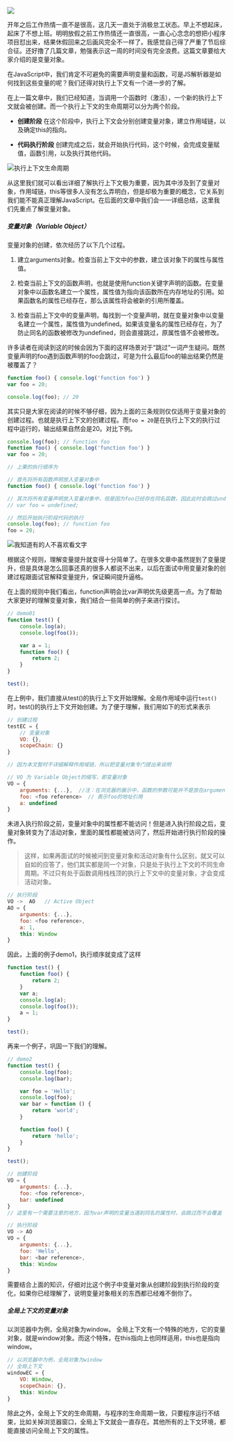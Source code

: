 ![](http://upload-images.jianshu.io/upload_images/599584-ab88faf1cbf625b6.png?imageMogr2/auto-orient/strip%7CimageView2/2/w/1240)

开年之后工作热情一直不是很高，这几天一直处于消极怠工状态。早上不想起床，起床了不想上班。明明放假之前工作热情还一直很高，一直心心念念的想把小程序项目怼出来，结果休假回来之后画风完全不一样了。我感觉自己得了严重了节后综合征。还好撸了几篇文章，勉强表示这一周的时间没有完全浪费。这篇文章要给大家介绍的是变量对象。

在JavaScript中，我们肯定不可避免的需要声明变量和函数，可是JS解析器是如何找到这些变量的呢？我们还得对执行上下文有一个进一步的了解。

在上一篇文章中，我们已经知道，当调用一个函数时（激活），一个新的执行上下文就会被创建。而一个执行上下文的生命周期可以分为两个阶段。

+ **创建阶段**
在这个阶段中，执行上下文会分别创建变量对象，建立作用域链，以及确定this的指向。

+ **代码执行阶段**
创建完成之后，就会开始执行代码，这个时候，会完成变量赋值，函数引用，以及执行其他代码。


![执行上下文生命周期](http://upload-images.jianshu.io/upload_images/599584-391af3aad043c028.png?imageMogr2/auto-orient/strip%7CimageView2/2/w/1240)

从这里我们就可以看出详细了解执行上下文极为重要，因为其中涉及到了变量对象，作用域链，this等很多人没有怎么弄明白，但是却极为重要的概念，它关系到我们能不能真正理解JavaScript。在后面的文章中我们会一一详细总结，这里我们先重点了解变量对象。

##### 变量对象（Variable Object）

变量对象的创建，依次经历了以下几个过程。

1. 建立arguments对象。检查当前上下文中的参数，建立该对象下的属性与属性值。

2. 检查当前上下文的函数声明，也就是使用function关键字声明的函数。在变量对象中以函数名建立一个属性，属性值为指向该函数所在内存地址的引用。如果函数名的属性已经存在，那么该属性将会被新的引用所覆盖。

3. 检查当前上下文中的变量声明，每找到一个变量声明，就在变量对象中以变量名建立一个属性，属性值为undefined。如果该变量名的属性已经存在，为了防止同名的函数被修改为undefined，则会直接跳过，原属性值不会被修改。

许多读者在阅读到这的时候会因为下面的这样场景对于“跳过”一词产生疑问。既然变量声明的foo遇到函数声明的foo会跳过，可是为什么最后foo的输出结果仍然是被覆盖了？


```javascript
function foo() { console.log('function foo') }
var foo = 20;

console.log(foo); // 20
```
其实只是大家在阅读的时候不够仔细，因为上面的三条规则仅仅适用于变量对象的创建过程。也就是执行上下文的创建过程。而`foo = 20`是在执行上下文的执行过程中运行的，输出结果自然会是20。对比下例。

```javascript
console.log(foo); // function foo
function foo() { console.log('function foo') }
var foo = 20;
```

```javascript
// 上栗的执行顺序为

// 首先将所有函数声明放入变量对象中
function foo() { console.log('function foo') }

// 其次将所有变量声明放入变量对象中，但是因为foo已经存在同名函数，因此此时会跳过undefined的赋值
// var foo = undefined;

// 然后开始执行阶段代码的执行
console.log(foo); // function foo
foo = 20;
```

![我知道有的人不喜欢看文字](http://upload-images.jianshu.io/upload_images/599584-7d131cfe82a20d37.png?imageMogr2/auto-orient/strip%7CimageView2/2/w/1240)



根据这个规则，理解变量提升就变得十分简单了。在很多文章中虽然提到了变量提升，但是具体是怎么回事还真的很多人都说不出来，以后在面试中用变量对象的创建过程跟面试官解释变量提升，保证瞬间提升逼格。

在上面的规则中我们看出，function声明会比var声明优先级更高一点。为了帮助大家更好的理解变量对象，我们结合一些简单的例子来进行探讨。

```javascript
// demo01
function test() {
    console.log(a);
    console.log(foo());

    var a = 1;
    function foo() {
        return 2;
    }
}

test();
```

在上例中，我们直接从test()的执行上下文开始理解。全局作用域中运行`test()`时，test()的执行上下文开始创建。为了便于理解，我们用如下的形式来表示
```javascript
// 创建过程
testEC = {
    // 变量对象
    VO: {},
    scopeChain: {}
}

// 因为本文暂时不详细解释作用域链，所以把变量对象专门提出来说明

// VO 为 Variable Object的缩写，即变量对象
VO = {
    arguments: {...},  //注：在浏览器的展示中，函数的参数可能并不是放在arguments对象中，这里为了方便理解，我做了这样的处理
    foo: <foo reference>  // 表示foo的地址引用
    a: undefined
}
```
未进入执行阶段之前，变量对象中的属性都不能访问！但是进入执行阶段之后，变量对象转变为了活动对象，里面的属性都能被访问了，然后开始进行执行阶段的操作。
> 这样，如果再面试的时候被问到变量对象和活动对象有什么区别，就又可以自如的应答了，他们其实都是同一个对象，只是处于执行上下文的不同生命周期。不过只有处于函数调用栈栈顶的执行上下文中的变量对象，才会变成活动对象。

```javascript
// 执行阶段
VO ->  AO   // Active Object
AO = {
    arguments: {...},
    foo: <foo reference>,
    a: 1,
    this: Window
}
```

因此，上面的例子demo1，执行顺序就变成了这样
```javascript
function test() {
    function foo() {
        return 2;
    }
    var a;
    console.log(a);
    console.log(foo());
    a = 1;
}

test();
```

再来一个例子，巩固一下我们的理解。

```javascript
// demo2
function test() {
    console.log(foo);
    console.log(bar);

    var foo = 'Hello';
    console.log(foo);
    var bar = function () {
        return 'world';
    }

    function foo() {
        return 'hello';
    }
}

test();
```

```javascript
// 创建阶段
VO = {
    arguments: {...},
    foo: <foo reference>,
    bar: undefined
}
// 这里有一个需要注意的地方，因为var声明的变量当遇到同名的属性时，会跳过而不会覆盖
```
```javascript
// 执行阶段
VO -> AO
VO = {
    arguments: {...},
    foo: 'Hello',
    bar: <bar reference>,
    this: Window
}
```

需要结合上面的知识，仔细对比这个例子中变量对象从创建阶段到执行阶段的变化，如果你已经理解了，说明变量对象相关的东西都已经难不倒你了。

##### 全局上下文的变量对象

以浏览器中为例，全局对象为window。
全局上下文有一个特殊的地方，它的变量对象，就是window对象。而这个特殊，在this指向上也同样适用，this也是指向window。

```javascript
// 以浏览器中为例，全局对象为window
// 全局上下文
windowEC = {
    VO: Window,
    scopeChain: {},
    this: Window
}
```
除此之外，全局上下文的生命周期，与程序的生命周期一致，只要程序运行不结束，比如关掉浏览器窗口，全局上下文就会一直存在。其他所有的上下文环境，都能直接访问全局上下文的属性。
